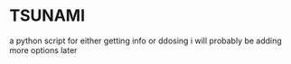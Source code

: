 # TSUNAMI
a python script for either getting info or ddosing i will probably be adding more options later
